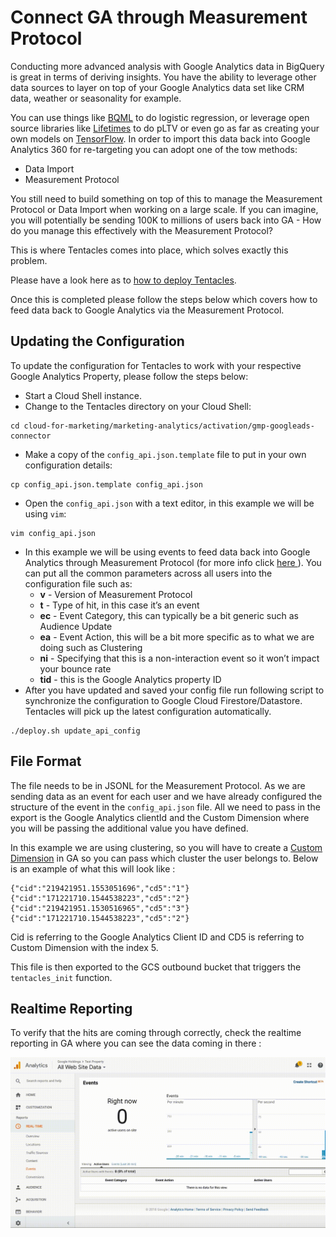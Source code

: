 # Connect GA through Measurement Protocol

Conducting more advanced analysis with Google Analytics data in BigQuery is
great in terms of deriving insights. You have the ability to leverage other data
sources to layer on top of your Google Analytics data set like CRM data, weather
or seasonality for example. 

You can use things like [BQML][bqml] to do logistic regression, or leverage open
source libraries like [Lifetimes][lifetimes] to do pLTV or even go as far as
creating your own models on [TensorFlow][tensorflow]. In order to import this
data back into Google Analytics 360 for re-targeting you can adopt one of the
tow methods:

* Data Import
* Measurement Protocol

You still need to build something on top of this to manage the Measurement
Protocol or Data Import when working on a large scale. If you can imagine, you 
will potentially be sending 100K to millions of users back into GA - How do
you manage this effectively with the Measurement Protocol? 

This is where Tentacles comes into place, which solves exactly this problem.

Please have a look here as to [how to deploy Tentacles][deploy_tentacles].

Once this is completed please follow the steps below which covers how to feed data back to Google Analytics via the Measurement Protocol.

[bqml]:https://cloud.google.com/bigquery-ml/docs/bigqueryml-intro
[lifetimes]:https://pypi.org/project/Lifetimes/
[tensorflow]:https://cloud.google.com/solutions/machine-learning/recommendation-system-tensorflow-overview
[deploy_tentacles]:TBD

## Updating the Configuration

To update the configuration for Tentacles to work with your respective Google
Analytics Property, please follow the steps below:

* Start a Cloud Shell instance.
* Change to the Tentacles directory on your Cloud Shell:
```shell script
cd cloud-for-marketing/marketing-analytics/activation/gmp-googleads-connector
```
* Make a copy of the `config_api.json.template` file to put in your own
configuration details:
```
cp config_api.json.template config_api.json
```
* Open the `config_api.json` with a text editor, in this example we will be
using `vim`:
```
vim config_api.json
```
* In this example we will be using events to feed data back into Google
Analytics through Measurement Protocol (for more info click [here
][measurement_protocol]). You can put all the common parameters across all users
into the configuration file such as:
  * **v** - Version of Measurement Protocol
  * **t** - Type of hit, in this case it’s an event
  * **ec** - Event Category, this can typically be a bit generic such as
   Audience Update
  * **ea** - Event Action, this will be a bit more specific as to what we are
   doing such as Clustering
  * **ni** - Specifying that this is a non-interaction event so it won’t impact
   your bounce rate
  * **tid** - this is the Google Analytics property ID
* After you have updated and saved your config file run following script to
synchronize the configuration to Google Cloud Firestore/Datastore. Tentacles
 will pick up the latest configuration automatically.
```
./deploy.sh update_api_config
```
[measurement_protocol]:https://developers.google.com/analytics/devguides/collection/protocol/v1/parameters

## File Format

The file needs to be in JSONL for the Measurement Protocol. As we are sending
data as an event for each user and we have already configured the structure
of the event in the `config_api.json` file. All we need to pass in the export
is the Google Analytics clientId and the Custom Dimension where you will be
passing the additional value you have defined.

In this example we are using clustering, so you will have to create a
[Custom Dimension][custom_dimension] in GA so you can pass which cluster the
user belongs to. Below is an example of what this will look like :
```shell script
{"cid":"219421951.1553051696","cd5":"1"}
{"cid":"171221710.1544538223","cd5":"2"}
{"cid":"219421951.1530516965","cd5":"3"}
{"cid":"171221710.1544538223","cd5":"2"}
```
Cid is referring to the Google Analytics Client ID and CD5 is referring to
Custom Dimension with the index 5.

This file is then exported to the GCS outbound bucket that triggers the
`tentacles_init` function.

[custom_dimension]:https://support.google.com/analytics/answer/2709828?hl=en

## Realtime Reporting

To verify that the hits are coming through correctly, check the realtime
reporting in GA where you can see the data coming in there :

![Realtime Reporting in Google Analytics](./images/ga_measurement_protocol_result.gif)
